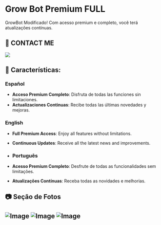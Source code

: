 # Grow Bot Premium FULL

GrowBot Modificado! Com acesso premium e completo, você terá atualizações contínuas.


## 📱 CONTACT ME
 <a href="https://t.me/roge_rdv"><img src="https://img.shields.io/badge/Telegram-2CA5E0?style=for-the-badge&logo=telegram&logoColor=white" /></a>

## 🚀 Características:

### Español
- **Acceso Premium Completo**: Disfruta de todas las funciones sin limitaciones.
- **Actualizaciones Continuas**: Recibe todas las últimas novedades y mejoras.

### English
- **Full Premium Access**: Enjoy all features without limitations.
- **Continuous Updates**: Receive all the latest news and improvements.

- ### Português
- **Acesso Premium Completo**: Desfrute de todas as funcionalidades sem limitações.
- **Atualizações Contínuas**: Receba todas as novidades e melhorias.

## 📷 Seção de Fotos
![Image](https://github.com/user-attachments/assets/631656a0-39e6-4133-b953-f2be2df087ee)
![Image](https://github.com/user-attachments/assets/82ae175d-d38f-4287-86ff-a04fd6cb3cfb)
![Image](https://github.com/user-attachments/assets/62130b40-c7f6-472d-a22b-aca3573fe7bc)
---
